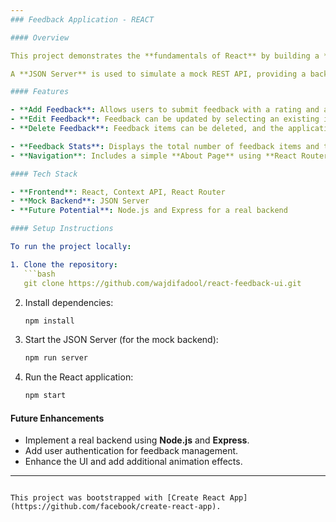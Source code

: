 ```yaml
---
### Feedback Application - REACT

#### Overview

This project demonstrates the **fundamentals of React** by building a **feedback application** that collects feedback for products or services. It covers key React concepts such as components, props, state, events, and leverages the **Context API** for state management and **React Router** for navigation. 

A **JSON Server** is used to simulate a mock REST API, providing a backend-like experience for the client-side application. Future enhancements could include implementing a real backend with **Node.js** and **Express**.

#### Features

- **Add Feedback**: Allows users to submit feedback with a rating and a comment. Real-time validation ensures that the comment is at least 10 characters long.
- **Edit Feedback**: Feedback can be updated by selecting an existing item, which is automatically populated into the form for easy editing.
- **Delete Feedback**: Feedback items can be deleted, and the application dynamically updates the average rating and total number of feedback items.

- **Feedback Stats**: Displays the total number of feedback items and the average rating, which updates dynamically based on the feedback provided.
- **Navigation**: Includes a simple **About Page** using **React Router** to demonstrate navigation and routing.

#### Tech Stack

- **Frontend**: React, Context API, React Router
- **Mock Backend**: JSON Server
- **Future Potential**: Node.js and Express for a real backend

#### Setup Instructions

To run the project locally:

1. Clone the repository:
   ```bash
   git clone https://github.com/wajdifadool/react-feedback-ui.git
   ```
2. Install dependencies:
   ```bash
   npm install
   ```
3. Start the JSON Server (for the mock backend):
   ```bash
   npm run server
   ```
4. Run the React application:
   ```bash
   npm start
   ```

#### Future Enhancements

- Implement a real backend using **Node.js** and **Express**.
- Add user authentication for feedback management.
- Enhance the UI and add additional animation effects.

---
```

This project was bootstrapped with [Create React App](https://github.com/facebook/create-react-app).
